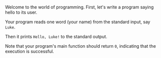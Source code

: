 Welcome to the world of programming. First, let's write a program saying hello to its user.

Your program reads one word (your name) from the standard input, say `Luke`.

Then it prints `Hello, Luke!` to the standard output.

Note that your program's main function should return `0`, indicating that the execution is successful.
